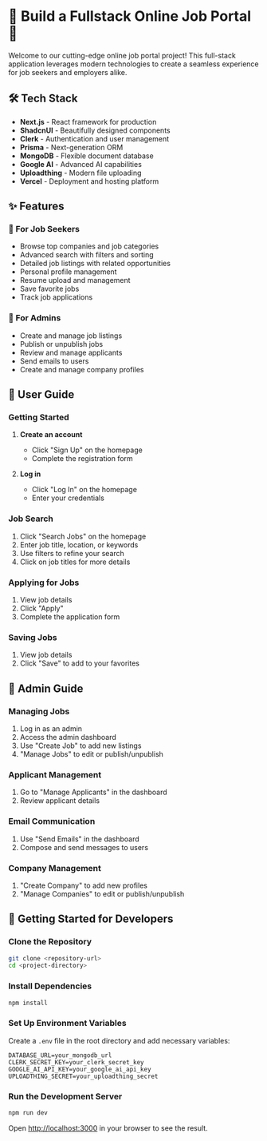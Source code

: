 # 🚀 Build a Fullstack Online Job Portal 🌟

Welcome to our cutting-edge online job portal project! This full-stack application leverages modern technologies to create a seamless experience for job seekers and employers alike.

## 🛠️ Tech Stack

- **Next.js** - React framework for production
- **ShadcnUI** - Beautifully designed components
- **Clerk** - Authentication and user management
- **Prisma** - Next-generation ORM
- **MongoDB** - Flexible document database
- **Google AI** - Advanced AI capabilities
- **Uploadthing** - Modern file uploading
- **Vercel** - Deployment and hosting platform

## ✨ Features

### 👤 For Job Seekers
- Browse top companies and job categories
- Advanced search with filters and sorting
- Detailed job listings with related opportunities
- Personal profile management
- Resume upload and management
- Save favorite jobs
- Track job applications

### 👑 For Admins
- Create and manage job listings
- Publish or unpublish jobs
- Review and manage applicants
- Send emails to users
- Create and manage company profiles

## 📘 User Guide

### Getting Started

1. **Create an account**
   - Click "Sign Up" on the homepage
   - Complete the registration form

2. **Log in**
   - Click "Log In" on the homepage
   - Enter your credentials

### Job Search

1. Click "Search Jobs" on the homepage
2. Enter job title, location, or keywords
3. Use filters to refine your search
4. Click on job titles for more details

### Applying for Jobs

1. View job details
2. Click "Apply"
3. Complete the application form

### Saving Jobs

1. View job details
2. Click "Save" to add to your favorites

## 🔧 Admin Guide

### Managing Jobs

1. Log in as an admin
2. Access the admin dashboard
3. Use "Create Job" to add new listings
4. "Manage Jobs" to edit or publish/unpublish

### Applicant Management

1. Go to "Manage Applicants" in the dashboard
2. Review applicant details

### Email Communication

1. Use "Send Emails" in the dashboard
2. Compose and send messages to users

### Company Management

1. "Create Company" to add new profiles
2. "Manage Companies" to edit or publish/unpublish

## 🚀 Getting Started for Developers

### Clone the Repository

```bash
git clone <repository-url>
cd <project-directory>
```

### Install Dependencies

```bash
npm install
```

### Set Up Environment Variables

Create a `.env` file in the root directory and add necessary variables:

```
DATABASE_URL=your_mongodb_url
CLERK_SECRET_KEY=your_clerk_secret_key
GOOGLE_AI_API_KEY=your_google_ai_api_key
UPLOADTHING_SECRET=your_uploadthing_secret
```

### Run the Development Server

```bash
npm run dev
```

Open [http://localhost:3000](http://localhost:3000) in your browser to see the result.